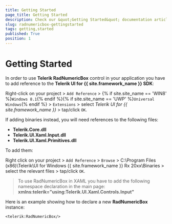 ```yaml
---
title: Getting Started
page_title: Getting Started
description: Check our &quot;Getting Started&quot; documentation article for RadNumericBox for UWP control.
slug: radnumericbox-gettingstarted
tags: getting,started
published: True
position: 1
---
```


# Getting Started

In order to use **Telerik RadNumericBox** control in your application you have to add reference to the **Telerik UI for {{ site.framework_name }} SDK**:

Right-click on your project > `Add Reference` > {% if site.site_name == 'WIN8' %}`Windows 8.1`{% endif %}{% if site.site_name == 'UWP' %}`Universal Windows`{% endif %} > `Extensions` > select *Telerik UI for {{ site.framework_name }}* > tap/click `OK`.

If adding binaries instead, you will need references to the following files:

* **Telerik.Core.dll**
* **Telerik.UI.Xaml.Input.dll**
* **Telerik.UI.Xaml.Primitives.dll**

To add them:

Right click on your project > `Add Reference` > `Browse` > C:\Program Files (x86)\Telerik\UI for Windows {{ site.framework_name }} Rx 20xx\Binaries > select the relevant files > tap/click `OK`.

>To use RadNumericBox in XAML you have to add the following namespace declaration in the main page:
>**xmlns:telerik="using:Telerik.UI.Xaml.Controls.Input"**

Here is an example showing how to declare a new **RadNumericBox** instance:

	<telerik:RadNumericBox/>

